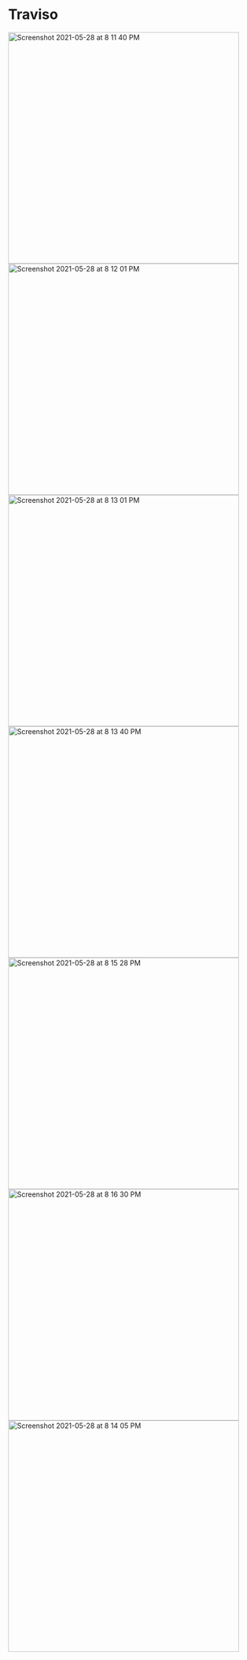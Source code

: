 # Traviso
<img width="469" alt="Screenshot 2021-05-28 at 8 11 40 PM" src="https://user-images.githubusercontent.com/78678831/120889547-59ec3100-c61b-11eb-9648-5b0e9e448d3b.png">
<img width="469" alt="Screenshot 2021-05-28 at 8 12 01 PM" src="https://user-images.githubusercontent.com/78678831/120889599-8c962980-c61b-11eb-96b6-e9346c3de130.png">
<img width="469" alt="Screenshot 2021-05-28 at 8 13 01 PM" src="https://user-images.githubusercontent.com/78678831/120889623-a33c8080-c61b-11eb-91a0-f49fa323caf7.png">
<img width="469" alt="Screenshot 2021-05-28 at 8 13 40 PM" src="https://user-images.githubusercontent.com/78678831/120889640-b7807d80-c61b-11eb-9692-3494e5f1cc5c.png">
<img width="469" alt="Screenshot 2021-05-28 at 8 15 28 PM" src="https://user-images.githubusercontent.com/78678831/120889661-d717a600-c61b-11eb-8cdd-5165c9c17196.png">
<img width="469" alt="Screenshot 2021-05-28 at 8 16 30 PM" src="https://user-images.githubusercontent.com/78678831/120889673-e991df80-c61b-11eb-8d03-aa893bd0119e.png">
<img width="469" alt="Screenshot 2021-05-28 at 8 14 05 PM" src="https://user-images.githubusercontent.com/78678831/120889692-00383680-c61c-11eb-940d-0b534c4417eb.png">

